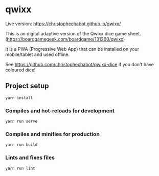 # qwixx

Live version: https://christophechabot.github.io/qwixx/

This is an digital adaptive version of the Qwixx dice game sheet. (https://boardgamegeek.com/boardgame/131260/qwixx)

It is a PWA (Progressive Web App) that can be installed on your mobile/tablet and used offline.

See https://github.com/christophechabot/qwixx-dice if you don't have coloured dice!


## Project setup
```
yarn install
```

### Compiles and hot-reloads for development
```
yarn run serve
```

### Compiles and minifies for production
```
yarn run build
```

### Lints and fixes files
```
yarn run lint
```
